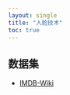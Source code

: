 ```yaml
---
layout: single
title: "人脸技术"
toc: true
---
```


## 数据集

- [IMDB-Wiki](https://data.vision.ee.ethz.ch/cvl/rrothe/imdb-wiki/)
